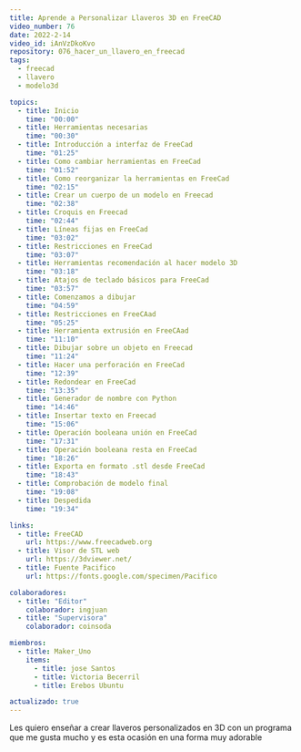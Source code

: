 ```yaml
---
title: Aprende a Personalizar Llaveros 3D en FreeCAD
video_number: 76
date: 2022-2-14
video_id: iAnVzDkoKvo
repository: 076_hacer_un_llavero_en_freecad
tags:
  - freecad
  - llavero
  - modelo3d

topics:
  - title: Inicio
    time: "00:00"
  - title: Herramientas necesarias
    time: "00:30"
  - title: Introducción a interfaz de FreeCad
    time: "01:25"
  - title: Como cambiar herramientas en FreeCad
    time: "01:52"
  - title: Como reorganizar la herramientas en FreeCad
    time: "02:15"
  - title: Crear un cuerpo de un modelo en Freecad
    time: "02:38"
  - title: Croquis en Freecad
    time: "02:44"
  - title: Líneas fijas en FreeCad
    time: "03:02"
  - title: Restricciones en FreeCad
    time: "03:07"
  - title: Herramientas recomendación al hacer modelo 3D
    time: "03:18"
  - title: Atajos de teclado básicos para FreeCad
    time: "03:57"
  - title: Comenzamos a dibujar
    time: "04:59"
  - title: Restricciones en FreeCAad
    time: "05:25"
  - title: Herramienta extrusión en FreeCAad
    time: "11:10"
  - title: Dibujar sobre un objeto en Freecad
    time: "11:24"
  - title: Hacer una perforación en FreeCad
    time: "12:39"
  - title: Redondear en FreeCad
    time: "13:35"
  - title: Generador de nombre con Python
    time: "14:46"
  - title: Insertar texto en Freecad
    time: "15:06"
  - title: Operación booleana unión en FreeCad
    time: "17:31"
  - title: Operación booleana resta en FreeCad
    time: "18:26"
  - title: Exporta en formato .stl desde FreeCad
    time: "18:43"
  - title: Comprobación de modelo final
    time: "19:08"
  - title: Despedida
    time: "19:34"

links:
  - title: FreeCAD
    url: https://www.freecadweb.org
  - title: Visor de STL web
    url: https://3dviewer.net/
  - title: Fuente Pacifico
    url: https://fonts.google.com/specimen/Pacifico

colaboradores:
  - title: "Editor"
    colaborador: ingjuan
  - title: "Supervisora"
    colaborador: coinsoda

miembros:
  - title: Maker_Uno
    items:
      - title: jose Santos
      - title: Victoria Becerril
      - title: Erebos Ubuntu

actualizado: true
---
```


Les quiero enseñar a crear llaveros personalizados en 3D con un programa que me gusta mucho y es esta ocasión en una forma muy adorable
